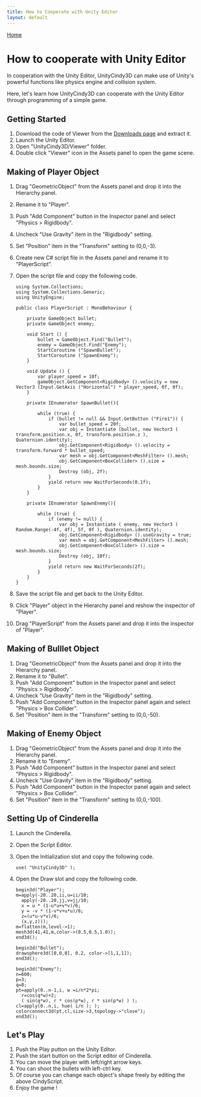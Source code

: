 ```yaml
---
title: How to Cooperate with Unity Editor
layout: default
---
```

[Home](../)

# **How to cooperate with Unity Editor**

In cooperation with the Unity Editor, UnityCindy3D can make use of Unity's powerful functions like physics engine and collision system.

Here, let's learn how UnityCindy3D can cooperate with the Unity Editor through programming of a simple game.

## Getting Started

1. Download the code of Viewer from the [Downloads page](https://github.com/tmytokai/UnityCindy3D/releases) and extract it.
1. Launch the Unity Editor.
1. Open "UnityCindy3D/Viewer" folder.
1. Double click "Viewer" icon in the Assets panel to open the game scene.

## Making of Player Object

1. Drag "GeometricObject" from the Assets panel and drop it into the Hierarchy panel.
1. Rename it to "Player".
1. Push "Add Component" button in the Inspector panel and select "Physics &gt; Rigidbody".
1. Uncheck "Use Gravity" item in the "Rigidbody" setting.
1. Set "Position" item in the "Transform" setting to (0,0,-3).
1. Create new C# script file in the Assets panel and rename it to "PlayerScript".
1. Open the script file and copy the following code.

    ```
    using System.Collections;
    using System.Collections.Generic;
    using UnityEngine;

    public class PlayerScript : MonoBehaviour {

        private GameObject bullet;
        private GameObject enemy;

        void Start () {
            bullet = GameObject.Find("Bullet");
            enemy = GameObject.Find("Enemy");
            StartCoroutine ("SpawnBullet");
            StartCoroutine ("SpawnEnemy");
        }

        void Update () {        
            var player_speed = 10f;
            gameObject.GetComponent<Rigidbody> ().velocity = new Vector3 (Input.GetAxis ("Horizontal") * player_speed, 0f, 0f);
        }

        private IEnumerator SpawnBullet(){
        
            while (true) {
                if (bullet != null && Input.GetButton ("Fire1")) {
                    var bullet_speed = 20f;
                    var obj = Instantiate (bullet, new Vector3 ( transform.position.x, 0f, transform.position.z ), Quaternion.identity);
                    obj.GetComponent<Rigidbody> ().velocity = transform.forward * bullet_speed;
                    var mesh = obj.GetComponent<MeshFilter> ().mesh;
                    obj.GetComponent<BoxCollider> ().size = mesh.bounds.size;
                    Destroy (obj, 2f);
                }
                yield return new WaitForSeconds(0.1f);
            }
        }        

        private IEnumerator SpawnEnemy(){

            while (true) {
                if (enemy != null) {
                    var obj = Instantiate ( enemy, new Vector3 ( Random.Range(-4f, 4f), 5f, 0f ), Quaternion.identity);
                    obj.GetComponent<Rigidbody> ().useGravity = true;
                    var mesh = obj.GetComponent<MeshFilter> ().mesh;
                    obj.GetComponent<BoxCollider> ().size = mesh.bounds.size;
                    Destroy (obj, 10f);
                }
                yield return new WaitForSeconds(2f);
            }
        }
    }
    ```

1. Save the script file and get back to the Unity Editor.
1. Click "Player" object in the Hierarchy panel and reshow the inspector of "Player".
1. Drag "PlayerScript" from the Assets panel and drop it into the inspector of "Player".

## Making of Bulllet Object

1. Drag "GeometricObject" from the Assets panel and drop it into the Hierarchy panel.
1. Rename it to "Bullet".
1. Push "Add Component" button in the Inspector panel and select "Physics &gt; Rigidbody".
1. Uncheck "Use Gravity" item in the "Rigidbody" setting.
1. Push "Add Component" button in the Inspector panel again and select "Physics &gt; Box Collider".
1. Set "Position" item in the "Transform" setting to (0,0,-50).

## Making of Enemy Object

1. Drag "GeometricObject" from the Assets panel and drop it into the Hierarchy panel.
1. Rename it to "Enemy".
1. Push "Add Component" button in the Inspector panel and select "Physics &gt; Rigidbody".
1. Uncheck "Use Gravity" item in the "Rigidbody" setting.
1. Push "Add Component" button in the Inspector panel again and select "Physics &gt; Box Collider".
1. Set "Position" item in the "Transform" setting to (0,0,-100).

## Setting Up of Cinderella

1. Launch the Cinderella.
1. Open the Script Editor.
1. Open the Initialization slot and copy the following code.

    ```
    use( "UnityCindy3D" );
    ```
1. Open the Draw slot and copy the following code.

    ```
    begin3d("Player");  
    m=apply(-20..20,ii,u=ii/10;   
      apply(-20..20,jj,v=jj/10;   
      x = u * (1-u*u+v*v)/6;
      y = -v * (1-v*v+u*u)/6;
      z=(u*u-v*v)/6; 
      (x,y,z)));   
    m=flatten(m,level->1);
    mesh3d(41,41,m,color->(0.5,0.5,1.0));
    end3d();

    begin3d("Bullet");  
    drawsphere3d([0,0,0], 0.2, color->[1,1,1]);
    end3d();

    begin3d("Enemy");  
    n=600; 
    p=3; 
    q=8; 
    pt=apply(0..n-1,i, w =i/n*2*pi; 
      r=cos(q*w)+2; 
      ( sin(q*w), r * cos(p*w), r * sin(p*w) ) ); 
    cl=apply(0..n,i, hue( i/n ); ); 
    colorconnect3d(pt,cl,size->3,topology->"close");
    end3d();
    ```

## Let's Play

1. Push the Play putton on the Unity Editor.
1. Push the start button on the Script editor of Cinderella.
1. You can move the player with left/right arrow keys.
1. You can shoot the bullets with left-ctrl key.
1. Of course you can change each object's shape freely by editing the above CindyScript.
1. Enjoy the game !